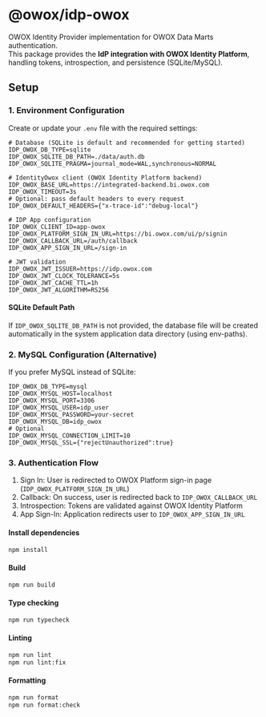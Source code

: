 # @owox/idp-owox

OWOX Identity Provider implementation for OWOX Data Marts authentication.  
This package provides the **IdP integration with OWOX Identity Platform**, handling tokens, introspection, and persistence (SQLite/MySQL).

## Setup

### 1. Environment Configuration

Create or update your `.env` file with the required settings:

```env
# Database (SQLite is default and recommended for getting started)
IDP_OWOX_DB_TYPE=sqlite
IDP_OWOX_SQLITE_DB_PATH=./data/auth.db
IDP_OWOX_SQLITE_PRAGMA=journal_mode=WAL,synchronous=NORMAL

# IdentityOwox client (OWOX Identity Platform backend)
IDP_OWOX_BASE_URL=https://integrated-backend.bi.owox.com
IDP_OWOX_TIMEOUT=3s
# Optional: pass default headers to every request
IDP_OWOX_DEFAULT_HEADERS={"x-trace-id":"debug-local"}

# IDP App configuration
IDP_OWOX_CLIENT_ID=app-owox
IDP_OWOX_PLATFORM_SIGN_IN_URL=https://bi.owox.com/ui/p/signin
IDP_OWOX_CALLBACK_URL=/auth/callback
IDP_OWOX_APP_SIGN_IN_URL=/sign-in

# JWT validation
IDP_OWOX_JWT_ISSUER=https://idp.owox.com
IDP_OWOX_JWT_CLOCK_TOLERANCE=5s
IDP_OWOX_JWT_CACHE_TTL=1h
IDP_OWOX_JWT_ALGORITHM=RS256
```

#### SQLite Default Path

If `IDP_OWOX_SQLITE_DB_PATH` is not provided, the database file will be created automatically in the system application data directory (using env-paths).

### 2. MySQL Configuration (Alternative)

If you prefer MySQL instead of SQLite:

```env
IDP_OWOX_DB_TYPE=mysql
IDP_OWOX_MYSQL_HOST=localhost
IDP_OWOX_MYSQL_PORT=3306
IDP_OWOX_MYSQL_USER=idp_user
IDP_OWOX_MYSQL_PASSWORD=your-secret
IDP_OWOX_MYSQL_DB=idp_owox
# Optional
IDP_OWOX_MYSQL_CONNECTION_LIMIT=10
IDP_OWOX_MYSQL_SSL={"rejectUnauthorized":true}
```

### 3. Authentication Flow

1. Sign In: User is redirected to OWOX Platform sign-in page (`IDP_OWOX_PLATFORM_SIGN_IN_URL`)
2. Callback: On success, user is redirected back to `IDP_OWOX_CALLBACK_URL`
3. Introspection: Tokens are validated against OWOX Identity Platform
4. App Sign-In: Application redirects user to `IDP_OWOX_APP_SIGN_IN_URL`

#### Install dependencies

```bash
npm install
```

#### Build

```bash
npm run build
```

#### Type checking

```bash
npm run typecheck
```

#### Linting

```bash
npm run lint
npm run lint:fix
```

#### Formatting

```bash
npm run format
npm run format:check
```
